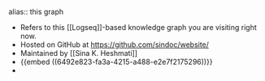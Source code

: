 alias:: this graph

- Refers to this [[Logseq]]-based knowledge graph you are visiting right now.
- Hosted on GitHub at https://github.com/sindoc/website/
- Maintained by [[Sina K. Heshmati]]
- {{embed ((6492e823-fa3a-4215-a488-e2e7f2175296))}}
-